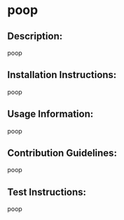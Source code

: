 # poop

## Description:

poop

## Installation Instructions:

poop

## Usage Information:

poop

## Contribution Guidelines:

poop

## Test Instructions:

poop